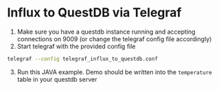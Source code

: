 # Influx to QuestDB via Telegraf

1. Make sure you have a questdb instance running and accepting connections on 9009 (or change the telegraf config file accordingly)
2. Start telegraf with the provided config file 
  ```bash
  telegraf --config telegraf_influx_to_questdb.conf
  ```
3. Run this JAVA example. Demo should be written into the `temperature` table in your questdb server